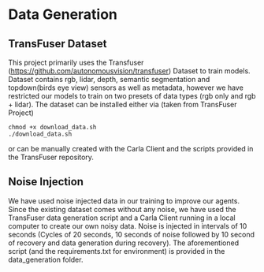 # Data Generation

## TransFuser Dataset

This project primarily uses the Transfuser (https://github.com/autonomousvision/transfuser) Dataset to train models. Dataset contains rgb, lidar, depth, semantic segmentation and topdown(birds eye view) sensors as well as metadata, however we have restricted our models to train on two presets of data types (rgb only and rgb + lidar). The dataset can be installed either via (taken from TransFuser Project)

```Shell
chmod +x download_data.sh
./download_data.sh
```

or can be manually created with the Carla Client and the scripts provided in the TransFuser repository.

## Noise Injection

We have used noise injected data in our training to improve our agents. Since the existing dataset comes without any noise, we have used the TransFuser data generation script and a Carla Client running in a local computer to create our own noisy data. Noise is injected in intervals of 10 seconds (Cycles of 20 seconds, 10 seconds of noise followed by 10 second of recovery and data generation during recovery). The aforementioned script (and the requirements.txt for environment) is provided in the data_generation folder. 